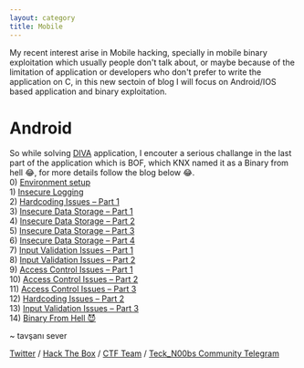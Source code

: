```yaml
---
layout: category
title: Mobile
---
```


<p>My recent interest arise in Mobile hacking, specially in mobile binary exploitation which usually people don't talk about, or maybe because of the limitation of application or developers who don't prefer to write the application on C, in this new sectoin of blog I will focus on Android/IOS based application and binary exploitation. </p>

<h1 Class="message">
  Android
</h1>

So while solving [DIVA](https://github.com/payatu/diva-android) application, I encouter a serious challange in the last part of the application which is BOF, which KNX named it as a Binary from hell 😂, for more details follow the blog below 😂.
<br>  0) [Environment setup](https://teckk2.github.io/mobile/2020/08/15/DIVA-Setup.html)
<br>  1) [Insecure Logging](https://teckk2.github.io/mobile/2020/08/15/DIVA-Insecure_Logging.html)
<br>  2) [Hardcoding Issues – Part 1](https://teckk2.github.io/mobile/2020/08/15/DIVA-Hardcoding-Issues-1.html)
<br>  3) [Insecure Data Storage – Part 1](https://teckk2.github.io/mobile/2020/08/15/DIVA-Insecure-Data-Storage-1.html)
<br>  4) [Insecure Data Storage – Part 2](https://teckk2.github.io/mobile/2020/08/15/DIVA-Insecure-Data-Storage-2.html)
<br>  5) [Insecure Data Storage – Part 3](https://teckk2.github.io/mobile/2020/08/15/DIVA-Insecure-Data-Storage-3.html)
<br>  6) [Insecure Data Storage – Part 4](https://teckk2.github.io/mobile/2020/08/15/DIVA-Insecure-Data-Storage-4.html)
<br>  7) [Input Validation Issues – Part 1](https://teckk2.github.io/mobile/2020/08/15/DIVA-Input-Validation-Issues-1.html)
<br>  8) [Input Validation Issues – Part 2](https://teckk2.github.io/mobile/2020/08/15/DIVA-Input-Validation-Issues-2.html)
<br>  9) [Access Control Issues – Part 1](https://teckk2.github.io/mobile/2020/08/15/DIVA-Access-Control-Issues-1.html)
<br>  10) [Access Control Issues – Part 2](https://teckk2.github.io/mobile/2020/08/15/DIVA-Access-Control-Issues-2.html)
<br>  11) [Access Control Issues – Part 3](https://teckk2.github.io/mobile/2020/08/15/DIVA-Access-Control-Issues-3.html)
<br>  12) [Hardcoding Issues – Part 2](https://teckk2.github.io/mobile/2020/08/15/DIVA-Hardcoding-Issues-2.html)
<br>  13) [Input Validation Issues – Part 3](https://teckk2.github.io/mobile/2020/08/15/DIVA-Input-Validation-Issues-3.html)
<br>  14) [Binary From Hell 😈](https://teckk2.github.io/mobile/2020/08/22/DIVA-Input-Validation-Issues-3-Binary-From-Hell.html)

<p class="message">
  ~ tavşanı sever
</p>

[Twitter](https://twitter.com/Teck__K2) / [Hack The Box](https://www.hackthebox.eu/profile/966) / [CTF Team](https://ctftime.org/team/20102) /
[Teck_N00bs Community Telegram](https://t.me/Teck_N00bs)

<script src="https://www.hackthebox.eu/badge/966"> </script>
